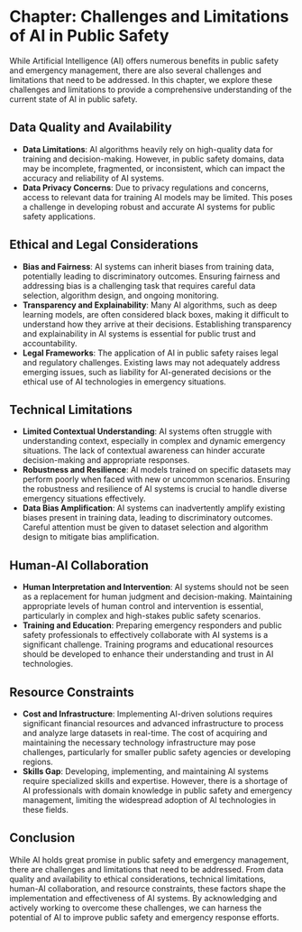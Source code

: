 Chapter: Challenges and Limitations of AI in Public Safety
==========================================================

While Artificial Intelligence (AI) offers numerous benefits in public safety and emergency management, there are also several challenges and limitations that need to be addressed. In this chapter, we explore these challenges and limitations to provide a comprehensive understanding of the current state of AI in public safety.

Data Quality and Availability
-----------------------------

* **Data Limitations**: AI algorithms heavily rely on high-quality data for training and decision-making. However, in public safety domains, data may be incomplete, fragmented, or inconsistent, which can impact the accuracy and reliability of AI systems.
* **Data Privacy Concerns**: Due to privacy regulations and concerns, access to relevant data for training AI models may be limited. This poses a challenge in developing robust and accurate AI systems for public safety applications.

Ethical and Legal Considerations
--------------------------------

* **Bias and Fairness**: AI systems can inherit biases from training data, potentially leading to discriminatory outcomes. Ensuring fairness and addressing bias is a challenging task that requires careful data selection, algorithm design, and ongoing monitoring.
* **Transparency and Explainability**: Many AI algorithms, such as deep learning models, are often considered black boxes, making it difficult to understand how they arrive at their decisions. Establishing transparency and explainability in AI systems is essential for public trust and accountability.
* **Legal Frameworks**: The application of AI in public safety raises legal and regulatory challenges. Existing laws may not adequately address emerging issues, such as liability for AI-generated decisions or the ethical use of AI technologies in emergency situations.

Technical Limitations
---------------------

* **Limited Contextual Understanding**: AI systems often struggle with understanding context, especially in complex and dynamic emergency situations. The lack of contextual awareness can hinder accurate decision-making and appropriate responses.
* **Robustness and Resilience**: AI models trained on specific datasets may perform poorly when faced with new or uncommon scenarios. Ensuring the robustness and resilience of AI systems is crucial to handle diverse emergency situations effectively.
* **Data Bias Amplification**: AI systems can inadvertently amplify existing biases present in training data, leading to discriminatory outcomes. Careful attention must be given to dataset selection and algorithm design to mitigate bias amplification.

Human-AI Collaboration
----------------------

* **Human Interpretation and Intervention**: AI systems should not be seen as a replacement for human judgment and decision-making. Maintaining appropriate levels of human control and intervention is essential, particularly in complex and high-stakes public safety scenarios.
* **Training and Education**: Preparing emergency responders and public safety professionals to effectively collaborate with AI systems is a significant challenge. Training programs and educational resources should be developed to enhance their understanding and trust in AI technologies.

Resource Constraints
--------------------

* **Cost and Infrastructure**: Implementing AI-driven solutions requires significant financial resources and advanced infrastructure to process and analyze large datasets in real-time. The cost of acquiring and maintaining the necessary technology infrastructure may pose challenges, particularly for smaller public safety agencies or developing regions.
* **Skills Gap**: Developing, implementing, and maintaining AI systems require specialized skills and expertise. However, there is a shortage of AI professionals with domain knowledge in public safety and emergency management, limiting the widespread adoption of AI technologies in these fields.

Conclusion
----------

While AI holds great promise in public safety and emergency management, there are challenges and limitations that need to be addressed. From data quality and availability to ethical considerations, technical limitations, human-AI collaboration, and resource constraints, these factors shape the implementation and effectiveness of AI systems. By acknowledging and actively working to overcome these challenges, we can harness the potential of AI to improve public safety and emergency response efforts.

